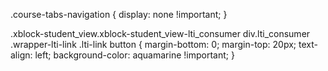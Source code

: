 .course-tabs-navigation { 
	display: none !important;
}

.xblock-student_view.xblock-student_view-lti_consumer div.lti_consumer .wrapper-lti-link .lti-link button {
	margin-bottom: 0;
	margin-top: 20px;
	text-align: left;
	background-color: aquamarine !important;
}